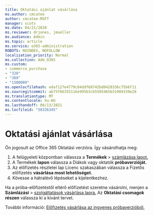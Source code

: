 ```yaml
---
title: Oktatási ajánlat vásárlása
ms.author: cmcatee
author: cmcatee-MSFT
manager: scotv
ms.date: 04/21/2020
ms.reviewer: drjones, jmueller
ms.audience: Admin
ms.topic: article
ms.service: o365-administration
ROBOTS: NOINDEX, NOFOLLOW
localization_priority: Normal
ms.collection: Adm_O365
ms.custom:
- commerce_purchase
- "328"
- "369"
- "1500009"
ms.openlocfilehash: edaf127e4779c04ddf68742bd0428336c75b6f11
ms.sourcegitcommit: ab75f66355116e995b3cb5505465b31989339e28
ms.translationtype: MT
ms.contentlocale: hu-HU
ms.lasthandoff: 08/13/2021
ms.locfileid: "58326345"
---
```

# <a name="how-to-purchase-an-education-offer"></a>Oktatási ajánlat vásárlása

Ön jogosult az Office 365 Oktatási verzióra. Így vásárolhatja meg:
  
1. A felügyeleti központban válassza a **Termékek** \> [számlázása lapot.](https://go.microsoft.com/fwlink/p/?linkid=842054)
2. A Termékek **lapon** válassza a Diákok vagy oktatók **próbaverzióját.**
3. Az előfizetés részletei lap  Licenc szakaszában válassza a Fizetős előfizetés **vásárlása most lehetőséget.**
4. Kövesse a hátralévő lépéseket a kijelentkezhez.

Ha a próba-előfizetéstől eltérő előfizetést szeretne vásárolni, menjen a **Számlázási** \> [szolgáltatások vásárlása lapra.](https://go.microsoft.com/fwlink/p/?linkid=868433) Az **Oktatási csomagok részen** válassza ki a kívánt tervet.

További információ: [Előfizetés vásárlása az ingyenes próbaverzióból.](https://docs.microsoft.com/microsoft-365/commerce/try-or-buy-microsoft-365#buy-a-subscription-from-your-free-trial)
